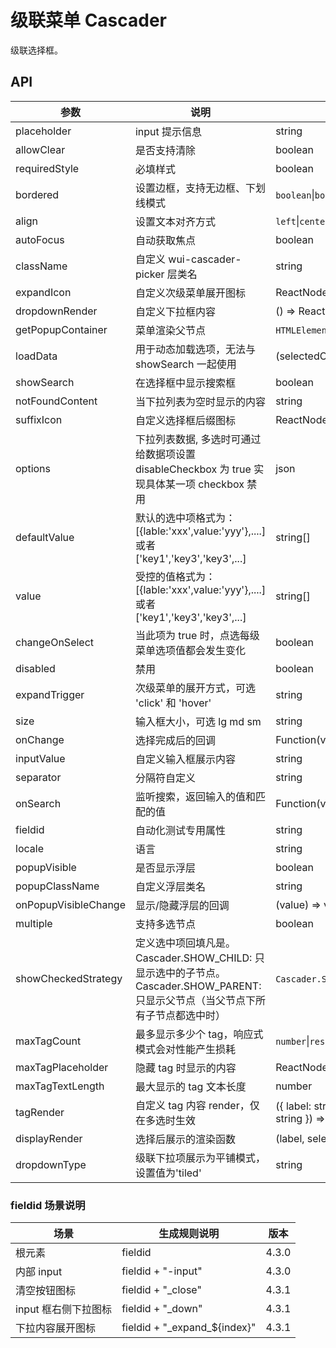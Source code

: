 # 级联菜单 Cascader

级联选择框。

## API

<!--Cascader-->

| 参数                 | 说明                                                                                                                            | 类型                                                               | 默认值                 | 版本   |
| -------------------- | ------------------------------------------------------------------------------------------------------------------------------- | ------------------------------------------------------------------ | ---------------------- | ------ |
| placeholder          | input 提示信息                                                                                                                  | string                                                             | ""                     |
| allowClear           | 是否支持清除                                                                                                                    | boolean                                                            | true                   |
| requiredStyle        | 必填样式                                                                                                                        | boolean                                                            | false                  | 4.6.6  |
| bordered             | 设置边框，支持无边框、下划线模式                                                                                                | `boolean`\|`bottom`                                                | -                      | v4.5.2 |
| align                | 设置文本对齐方式                                                                                                                | `left`\|`center`\|`right`                                          | -                      | v4.5.2 |
| autoFocus            | 自动获取焦点                                                                                                                    | boolean                                                            | false                  |
| className            | 自定义 wui-cascader-picker 层类名                                                                                               | string                                                             | -                      |
| expandIcon           | 自定义次级菜单展开图标                                                                                                          | ReactNode                                                          | -                      |
| dropdownRender       | 自定义下拉框内容                                                                                                                | () => ReactNode                                                    | -                      |
| getPopupContainer    | 菜单渲染父节点                                                                                                                  | `HTMLElement` `() => HTMLElement` `Selectors`                      | `body`                 |
| loadData             | 用于动态加载选项，无法与 showSearch 一起使用                                                                                    | (selectedOptions) => void                                          | -                      |
| showSearch           | 在选择框中显示搜索框                                                                                                            | boolean                                                            | false                  |
| notFoundContent      | 当下拉列表为空时显示的内容                                                                                                      | string                                                             | -                      |
| suffixIcon           | 自定义选择框后缀图标                                                                                                            | ReactNode                                                          | -                      |
| options              | 下拉列表数据, 多选时可通过给数据项设置 disableCheckbox 为 true 实现具体某一项 checkbox 禁用                                     | json                                                               | 必填，无默认值         |
| defaultValue         | 默认的选中项格式为：[{lable:'xxx',value:'yyy'},....] 或者 ['key1','key3','key3',...]                                            | string[]                                                           | []                     |
| value                | 受控的值格式为：[{lable:'xxx',value:'yyy'},....] 或者 ['key1','key3','key3',...]                                                | string[]                                                           | []                     |
| changeOnSelect       | 当此项为 true 时，点选每级菜单选项值都会发生变化                                                                                | boolean                                                            | false                  |
| disabled             | 禁用                                                                                                                            | boolean                                                            | false                  |
| expandTrigger        | 次级菜单的展开方式，可选 'click' 和 'hover'                                                                                     | string                                                             | 'click'                |
| size                 | 输入框大小，可选 lg md sm                                                                                                       | string                                                             | 'md'                   |
| onChange             | 选择完成后的回调                                                                                                                | Function(value, selectedOptions)                                   | -                      |
| inputValue           | 自定义输入框展示内容                                                                                                            | string                                                             | -                      |
| separator            | 分隔符自定义                                                                                                                    | string                                                             | '/ '                   |
| onSearch             | 监听搜索，返回输入的值和匹配的值                                                                                                | Function(value, selectedOptions)                                   | -                      |
| fieldid              | 自动化测试专用属性                                                                                                              | string                                                             | -                      |
| locale               | 语言                                                                                                                            | string                                                             | zh-cn                  | -      |
| popupVisible         | 是否显示浮层                                                                                                                    | boolean                                                            | false                  | -      |
| popupClassName       | 自定义浮层类名                                                                                                                  | string                                                             | -                      | -      |
| onPopupVisibleChange | 显示/隐藏浮层的回调                                                                                                             | (value) => void                                                    | -                      | -      |
| multiple             | 支持多选节点                                                                                                                    | boolean                                                            | false                  | v4.5.2 |
| showCheckedStrategy  | 定义选中项回填凡是。Cascader.SHOW_CHILD: 只显示选中的子节点。Cascader.SHOW_PARENT: 只显示父节点（当父节点下所有子节点都选中时） | `Cascader.SHOW_PARENT`\|`Cascader.SHOW_CHILD`                      | `Cascader.SHOW_PARENT` | v4.5.2 |
| maxTagCount          | 最多显示多少个 tag，响应式模式会对性能产生损耗                                                                                  | `number`\|`responsive`                                             | -                      | v4.5.2 |
| maxTagPlaceholder    | 隐藏 tag 时显示的内容                                                                                                           | ReactNode                                                          | -                      | v4.5.2 |
| maxTagTextLength     | 最大显示的 tag 文本长度                                                                                                         | number                                                             | -                      | v4.5.2 |
| tagRender            | 自定义 tag 内容 render，仅在多选时生效                                                                                          | ({ label: string, onClose: function, value: string }) => ReactNode | -                      | v4.5.2 |
| displayRender        | 选择后展示的渲染函数                                                                                                            | (label, selectedOptions) => ReactNode                              | label => label.join(/) | v4.5.2 |
| dropdownType         | 级联下拉项展示为平铺模式，设置值为'tiled'                                                                                       | string                                                             | -                      | v4.5.2 |

### fieldid 场景说明

| 场景                 | 生成规则说明                   | 版本  |
| -------------------- | ------------------------------ | ----- |
| 根元素               | fieldid                        | 4.3.0 |
| 内部 input           | fieldid + "\-input"            | 4.3.0 |
| 清空按钮图标         | fieldid + "\_close"            | 4.3.1 |
| input 框右侧下拉图标 | fieldid + "\_down"             | 4.3.1 |
| 下拉内容展开图标     | fieldid + "\_expand\_${index}" | 4.3.1 |
